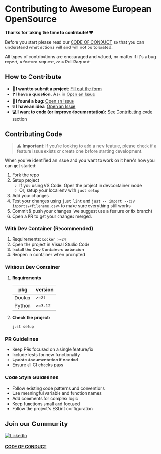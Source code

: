 # Contributing to Awesome European OpenSource

**Thanks for taking the time to contribute! ❤️**

Before you start please read our [CODE OF CONDUCT](https://github.com/european-opensource/awesome-european-opensource/blob/main/CODE_OF_CONDUCT.md) so that you can understand what actions will and will not be tolerated.

All types of contributions are encouraged and valued, no matter if it's a bug report, a feature request, or a Pull Request.

## How to Contribute

- **🚀 I want to submit a project**: [Fill out the form](https://awesome-european-opensource/form)
- **❓ I have a question:** Ask in [Open an Issue](https://github.com/European-OpenSource/awesome-european-opensource/issues/new?template=QUESTION.yml)
- **🐛 I found a bug:** [Open an Issue](https://github.com/European-OpenSource/awesome-european-opensource/issues/new?template=BUG_REPORT.yml)
- **💡 I have an idea:** [Open an Issue](https://github.com/European-OpenSource/awesome-european-opensource/issues/new?template=FEATURE_REQUEST.yml)
- **💻 I want to code (or improve documentation):** See [Contributing code](#contributing-code) section

## Contributing Code

> ⚠️ **Important:** If you're looking to add a new feature, please check if a feature issue exists or create one before starting development.

When you've identified an issue and you want to work on it here's how you can get started:

1. Fork the repo
2. Setup project
   - If you using VS Code: Open the project in devcontainer mode
   - Or, setup your local env with `just setup`
3. Add your changes
4. Test your changes using `just lint` and `just -- import --csv imports/<filename.csv>` to make sure everything still works
5. Commit & push your changes (we suggest use a feature or fix branch)
6. Open a PR to get your changes merged.

### With Dev Container (Recommended)

1. Requirements: `Docker >=24`
2. Open the project in Visual Studio Code
3. Install the Dev Containers extension
4. Reopen in container when prompted

### Without Dev Container

1. **Requirements**

   | pkg    | version |
   | ------ | ------- |
   | Docker | `>=24`  |
   | Python | `>=3.12`|

2. **Check the project:**

   ```bash
   just setup
   ```


### PR Guidelines

- Keep PRs focused on a single feature/fix
- Include tests for new functionality
- Update documentation if needed
- Ensure all CI checks pass

### Code Style Guidelines

- Follow existing code patterns and conventions
- Use meaningful variable and function names
- Add comments for complex logic
- Keep functions small and focused
- Follow the project's ESLint configuration

## Join our Community

[![LinkedIn](https://img.shields.io/badge/Linkedin-0A66C2?style=for-the-badge&logo=linkedin&logoColor=white)](https://www.linkedin.com/company/european-open-source)

#### [CODE OF CONDUCT](CODE_OF_CONDUCT.md)
